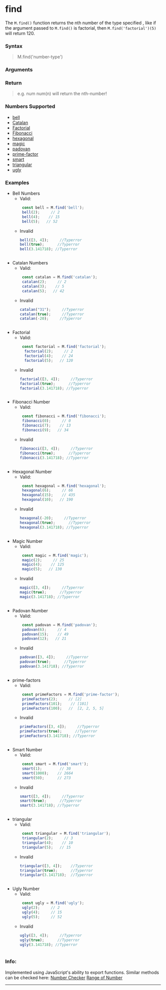 # find
The `M.find()` function returns the nth number of the type specified , like if the argument passed to `M.find()` is factorial, 
then `M.find('factorial')(5)` will return 120.

### Syntax
> M.find('number-type')

### Arguments
> <String>

### Return
> <Function> e.g. num
num(n) will return the nth-number!

### Numbers Supported
- [bell](https://en.wikipedia.org/wiki/Bell_number)
- [Catalan](https://en.wikipedia.org/wiki/Catalan_number)
- [Factorial](https://en.wikipedia.org/wiki/Factorial)
- [Fibonacci](https://en.wikipedia.org/wiki/Fibonacci_number)
- [hexagonal](https://en.wikipedia.org/wiki/Hexagonal_number)
- [magic](https://en.wikipedia.org/wiki/Magic_number_(programming))
- [padovan](https://en.wikipedia.org/wiki/Padovan_sequence)
- [prime-factor](https://en.wiktionary.org/wiki/prime_factor)
- [smart](https://en.wikipedia.org/wiki/Smart_number)
- [triangular](https://en.wikipedia.org/wiki/Triangular_number)
- [ugly](https://www.geeksforgeeks.org/ugly-numbers/)

### Examples
* Bell Numbers
    * Valid:
      ```js
       const bell = M.find('bell');
       bell(2);     // 2 
       bell(4);    // 15
       bell(5);   // 52
       ```
    * Invalid
      ```js
      bell([3, 4]);     //Typerror
      bell(true);      //Typerror
      bell(3.141718); //Typerror
     ```

* Catalan Numbers
    * Valid:
      ```js
       const catalan = M.find('catalan');
       catalan(2);     // 2 
       catalan(3);    // 5
       catalan(5);   // 42
       ```
    * Invalid
      ```js
      catalan("31");     //Typerror
      catalan(true);     //Typerror
      catalan(-20);     //Typerror
     ```

* Factorial
    * Valid:
      ```js
       const factorial = M.find('factorial');
        factorial(2);     // 2
        factorial(4);    // 24
        factorial(5);   // 120
       ```
    * Invalid
      ```js
      factorial([3, 4]);     //Typerror
      factorial(true);      //Typerror
      factorial(3.141718); //Typerror
     ```

* Fibonacci Number
    * Valid:
      ```js
       const fibonacci = M.find('fibonacci');
       fibonacci(0);     // 0
       fibonacci(7);    // 13
       fibonacci(9);   // 34
       ```
    * Invalid
      ```js
      fibonacci([3, 4]);     //Typerror
      fibonacci(true);      //Typerror
      fibonacci(3.141718); //Typerror
     ```

* Hexagonal Number
    * Valid:
      ```js
       const hexagonal = M.find('hexagonal');
       hexagonal(6);     // 66
       hexagonal(15);    // 435
       hexagonal(10);   // 190
       ```
    * Invalid
      ```js
      hexagonal(-20);     //Typerror
      hexagonal(true);      //Typerror
      hexagonal(3.141718); //Typerror
     ```

* Magic Number
    * Valid:
      ```js
       const magic = M.find('magic');
       magic(2);     // 25
       magic(4);    // 125
       magic(5);   // 130
       ```
    * Invalid
      ```js
      magic([3, 4]);     //Typerror
      magic(true);      //Typerror
      magic(3.141718); //Typerror
     ```
* Padovan Number
    * Valid:
      ```js
       const padovan = M.find('padovan');
       padovan(6);     // 4
       padovan(15);    // 49
       padovan(12);   // 21
       ```
    * Invalid
      ```js
      padovan([3, 4]);     //Typerror
      padovan(true);      //Typerror
      padovan(3.141718); //Typerror
     ```
* prime-factors
    * Valid:
      ```js
       const primeFactors = M.find('prime-factor');
       primeFactors(2);     // [2] 
       primeFactors(101);    // [101]
       primeFactors(100);   //  [2, 2, 5, 5]
       ```
    * Invalid
      ```js
      primeFactors([3, 4]);     //Typerror
      primeFactors(true);      //Typerror
      primeFactors(3.141718); //Typerror
     ```
* Smart Number
    * Valid:
      ```js
       const smart = M.find('smart');
       smart(1);        // 30
       smart(1000);    // 2664
       smart(50);      // 273
       ```
    * Invalid
      ```js
      smart([3, 4]);     //Typerror
      smart(true);      //Typerror
      smart(3.141718); //Typerror
     ```
* triangular
    * Valid:
      ```js
       const triangular = M.find('triangular');
       triangular(2);     // 3
       triangular(4);    // 10
       triangular(5);   // 15
       ```
    * Invalid
      ```js
      triangular([3, 4]);    //Typerror
      triangular(true);      //Typerror
      triangular(3.141718);  //Typerror
     ```
* Ugly Number 
    * Valid:
      ```js
       const ugly = M.find('ugly');
       ugly(2);     // 2 
       ugly(4);     // 15
       ugly(5);     // 52
       ```
    * Invalid
      ```js
      ugly([3, 4]);     //Typerror
      ugly(true);      //Typerror
      ugly(3.141718); //Typerror
     ```

### Info:
Implemented using JavaScript's ability to export functions.
Similar methods can be checked here: 
[Number Checker](https://github.com/pbiswas101/Mathball/tree/master/docs/Number-Checker)
[Range of Number](https://github.com/pbiswas101/Mathball/tree/master/docs/Range-of-Number)

------
